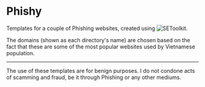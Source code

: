 # Phishy

Templates for a couple of Phishing websites, created using ![SEToolkit](https://github.com/trustedsec/social-engineer-toolkit).

The domains (shown as each directory's name) are chosen based on the fact that these are some of the most popular websites used by Vietnamese population.

***
The use of these templates are for benign purposes. I do not condone acts of scamming and fraud, be it through Phishing or any other mediums.
